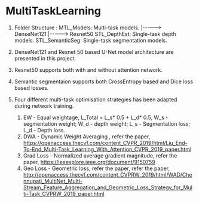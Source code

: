 # MultiTaskLearning

1. Folder Structure :
   MTL_Models: Multi-task models. 
         |-----> DenseNet121 
         |-----> Resnet50
   STL_DepthEst: Single-task depth models.
   STL_SemanticSeg: Single-task segmentation models.
   
 2. DenseNet121 and Resnet 50 based U-Net model architecture are presented in this project.
 
 3. Resnet50 supports both with and without attention network.
 
 4. Semantic segmentaion supports both CrossEntropy based and Dice loss based losses.

 5. Four different multi-task optimisation strategies has been adapted during network training.
    1. EW - Equal weightage, L_Total = L_s* 0.5 + L_d* 0.5, W_s - segmentation weight; W_d - depth weight; L_s - Segmentation loss; L_d - Depth loss.
    2. DWA - Dynamic Weight Averaging , refer the paper, https://openaccess.thecvf.com/content_CVPR_2019/html/Liu_End-To-End_Multi-Task_Learning_With_Attention_CVPR_2019_paper.html
    3. Grad Loss - Normalized average gradient magnitude, refer the paper, https://ieeexplore.ieee.org/document/9150759
    4. Geo Loss - Geometric loss, refer the paper, refer the paper, http://openaccess.thecvf.com/content_CVPRW_2019/html/WAD/Chennupati_MultiNet_Multi-Stream_Feature_Aggregation_and_Geometric_Loss_Strategy_for_Multi-Task_CVPRW_2019_paper.html



